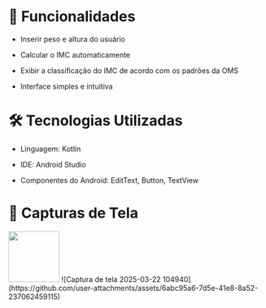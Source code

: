 # 📱 Funcionalidades
- Inserir peso e altura do usuário

- Calcular o IMC automaticamente

- Exibir a classificação do IMC de acordo com os padrões da OMS

- Interface simples e intuitiva

# 🛠️ Tecnologias Utilizadas
- Linguagem: Kotlin

- IDE: Android Studio

- Componentes do Android: EditText, Button, TextView

# 📸 Capturas de Tela 
 <img width="100px" heigth="80px" src="![Captura de tela 2025-03-22 104816](https://github.com/user-attachments/assets/3ebefe72-a08c-4a74-95f1-4914fd40504f)">
![Captura de tela 2025-03-22 104940](https://github.com/user-attachments/assets/6abc95a6-7d5e-41e8-8a52-237062459115)
